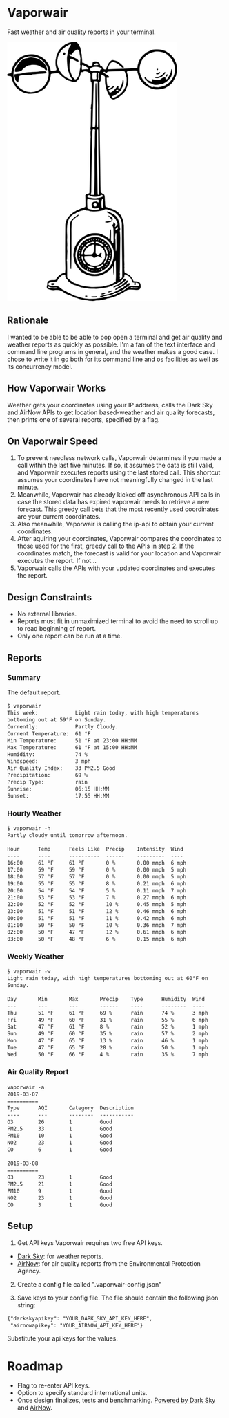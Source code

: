 # Vaporwair
Fast weather and air quality reports in your terminal.  

![alt text](https://github.com/jeff-bruemmer/vaporwair/raw/master/anemometer.png "Anemometer")

## Rationale
I wanted to be able to be able to pop open a terminal and get air quality and weather reports as quickly as possible. I'm a fan of the text interface and command line programs in general, and the weather makes a good case. I chose to write it in go both for its command line and os facilities as well as its concurrency model.

## How Vaporwair Works
Weather gets your coordinates using your IP address, calls the Dark Sky and AirNow APIs to get location based-weather and air quality forecasts, then prints one of several reports, specified by a flag.

## On Vaporwair Speed
1. To prevent needless network calls, Vaporwair determines if you made a call within the last five minutes. If so, it assumes the data is still valid, and Vaporwair executes reports using the last stored call. This shortcut assumes your coordinates have not meaningfully changed in the last minute.
2. Meanwhile, Vaporwair has already kicked off asynchronous API calls in case the stored data has expired vaporwair needs to retrieve a new forecast. This greedy call bets that the most recently used coordinates are your current coordinates. 
3. Also meanwhile, Vaporwair is calling the ip-api to obtain your current coordinates.
4. After aquiring your coordinates, Vaporwair compares the coordinates to those used for the first, greedy call to the APIs in step 2. If the coordinates match, the forecast is valid for your location and Vaporwair executes the report. If not...
5. Vaporwair calls the APIs with your updated coordinates and executes the report.

## Design Constraints
- No external libraries.
- Reports must fit in unmaximized terminal to avoid the need to scroll up to read beginning of report.
- Only one report can be run at a time.

## Reports

### Summary
The default report.
```
$ vaporwair
This week:            Light rain today, with high temperatures bottoming out at 59°F on Sunday.
Currently:            Partly Cloudy.
Current Temperature:  61 °F
Min Temperature:      51 °F at 23:00 HH:MM
Max Temperature:      61 °F at 15:00 HH:MM
Humidity:             74 %
Windspeed:            3 mph
Air Quality Index:    33 PM2.5 Good
Precipitation:        69 %
Precip Type:          rain 
Sunrise:              06:15 HH:MM
Sunset:               17:55 HH:MM
```

### Hourly Weather

```
$ vaporwair -h
Partly cloudy until tomorrow afternoon.

Hour      Temp      Feels Like  Precip    Intensity  Wind
----      ----      ----------  ------    ---------  ----
16:00     61 °F     61 °F       0 %       0.00 mmph  6 mph
17:00     59 °F     59 °F       0 %       0.00 mmph  5 mph
18:00     57 °F     57 °F       0 %       0.00 mmph  5 mph
19:00     55 °F     55 °F       8 %       0.21 mmph  6 mph
20:00     54 °F     54 °F       5 %       0.11 mmph  7 mph
21:00     53 °F     53 °F       7 %       0.27 mmph  6 mph
22:00     52 °F     52 °F       10 %      0.45 mmph  5 mph
23:00     51 °F     51 °F       12 %      0.46 mmph  6 mph
00:00     51 °F     51 °F       11 %      0.42 mmph  6 mph
01:00     50 °F     50 °F       10 %      0.36 mmph  7 mph
02:00     50 °F     47 °F       12 %      0.61 mmph  6 mph
03:00     50 °F     48 °F       6 %       0.15 mmph  6 mph
```

### Weekly Weather
```
$ vaporwair -w
Light rain today, with high temperatures bottoming out at 60°F on Sunday.

Day       Min       Max       Precip    Type      Humidity  Wind
---       ---       ---       ------    ----      --------  ----
Thu       51 °F     61 °F     69 %      rain      74 %      3 mph
Fri       49 °F     60 °F     31 %      rain      55 %      6 mph
Sat       47 °F     61 °F     8 %       rain      52 %      1 mph
Sun       49 °F     60 °F     35 %      rain      57 %      2 mph
Mon       47 °F     65 °F     13 %      rain      46 %      1 mph
Tue       47 °F     65 °F     28 %      rain      50 %      1 mph
Wed       50 °F     66 °F     4 %       rain      35 %      7 mph
```

### Air Quality Report
```
vaporwair -a
2019-03-07 
==========
Type      AQI       Category  Description
----      ---       --------  -----------
O3        26        1         Good
PM2.5     33        1         Good
PM10      10        1         Good
NO2       23        1         Good
CO        6         1         Good

2019-03-08 
==========
O3        23        1         Good
PM2.5     21        1         Good
PM10      9         1         Good
NO2       23        1         Good
CO        3         1         Good
```

## Setup
1. Get API keys 
Vaporwair requires two free API keys.

- [Dark Sky](https://darksky.net/dev): for weather reports.
- [AirNow](https://docs.airnowapi.org/): for air quality reports from the Environmental Protection Agency.

2. Create a config file called ".vaporwair-config.json"

3. Save keys to your config file. The file should contain the following json string:

```
{"darkskyapikey": "YOUR_DARK_SKY_API_KEY_HERE",
 "airnowapikey": "YOUR_AIRNOW_API_KEY_HERE"}
```
Substitute your api keys for the values. 

# Roadmap
- Flag to re-enter API keys.
- Option to specify standard international units.
- Once design finalizes, tests and benchmarking.
[Powered by Dark Sky](https://darksky.net/poweredby/) and [AirNow](https://airnow.gov/).

